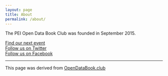 ```yaml
---
layout: page
title: About
permalink: /about/
---
```


The PEI Open Data Book Club was founded in September 2015.

[Find our next event](http://www.meetup.com/Open-Data-PEI/)<br />
[Follow us on Twitter](https://twitter.com/opendatapei)<br />
[Follow us on Facebook](https://www.facebook.com/PEI-Open-Data-Book-Club-809023082556778/)

----
This page was derived from [OpenDataBook.club](https://github.com/deniszgonjanin/opendatabook.club)
